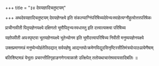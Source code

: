 +++
title = "३४ देवयज्ञादिचतुष्टयम्"

+++
अथदेवयज्ञादिचतुष्टयम् देवयज्ञेनक्ष्ये इति संकल्प्याग्निंपरिषिच्यदेवेभ्यःस्वाहेत्यग्नौहुत्वोत्तरपरिषेकः

प्राचीनावीती पितृयज्ञेनयक्ष्ये दक्षिणतो भूमौपितृभ्यःस्वधास्तु इति दत्त्वात्यक्‍त्वा परिषिच्य

यज्ञोपवीती अपःस्पृष्टवा भूतयज्ञेनयक्ष्ये भूतेभ्योनम इति भूमौदत्त्वापरिषिच्य निवीती मनुष्ययज्ञेनयक्ष्ये

उक्तप्रमाणमन्नं मनुष्येभ्योहंतेतिदद्यात् सर्वयज्ञेषु आद्यन्तयोःक्रमेणविद्युदसिनृष्टिरसीतिमंत्रयोःपाठःप्रायेणैषाम्‌

बलिशिष्टमन्नं येभूताः प्रचरन्तीतिगृहाङगणेगत्वाकाशे उत्क्षिपेत् ततोयथाचारंश्‍ववायसादिबलिः ॥
